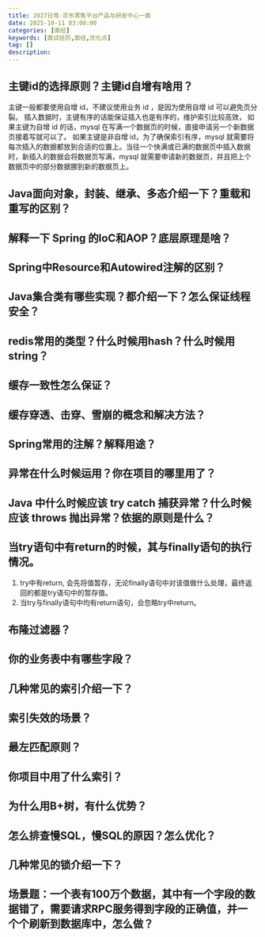 ```yaml
---
title: 2027日常-京东零售平台产品与研发中心一面
date: 2025-10-11 03:00:00
categories: [面经]
keywords: [面试经历,面经,优化点]
tag: []
description:
---
```


## 主键id的选择原则？主键id自增有啥用？

主键一般都要使用自增 id，不建议使用业务 id ，是因为使用自增 id 可以避免页分裂。
插入数据时，主键有序的话能保证插入也是有序的，维护索引比较高效，
如果主键为自增 id 的话，mysql 在写满一个数据页的时候，直接申请另一个新数据页接着写就可以了。
如果主键是非自增 id，为了确保索引有序，mysql 就需要将每次插入的数据都放到合适的位置上。当往一个快满或已满的数据页中插入数据时，新插入的数据会将数据页写满，mysql 就需要申请新的数据页，并且把上个数据页中的部分数据挪到新的数据页上。

## Java面向对象，封装、继承、多态介绍一下？重载和重写的区别？

## 解释一下 Spring 的IoC和AOP？底层原理是啥？

## Spring中Resource和Autowired注解的区别？

## Java集合类有哪些实现？都介绍一下？怎么保证线程安全？

## redis常用的类型？什么时候用hash？什么时候用string？

## 缓存一致性怎么保证？

## 缓存穿透、击穿、雪崩的概念和解决方法？

## Spring常用的注解？解释用途？

## 异常在什么时候运用？你在项目的哪里用了？

## Java 中什么时候应该 try catch 捕获异常？什么时候应该 throws 抛出异常？依据的原则是什么？

## 当try语句中有return的时候，其与finally语句的执行情况。

1. try中有return, 会先将值暂存，无论finally语句中对该值做什么处理，最终返回的都是try语句中的暂存值。
2. 当try与finally语句中均有return语句，会忽略try中return。

## 布隆过滤器？

## 你的业务表中有哪些字段？

## 几种常见的索引介绍一下？

## 索引失效的场景？

## 最左匹配原则？

## 你项目中用了什么索引？

## 为什么用B+树，有什么优势？

## 怎么排查慢SQL，慢SQL的原因？怎么优化？

## 几种常见的锁介绍一下？

## 场景题：一个表有100万个数据，其中有一个字段的数据错了，需要请求RPC服务得到字段的正确值，并一个个刷新到数据库中，怎么做？
